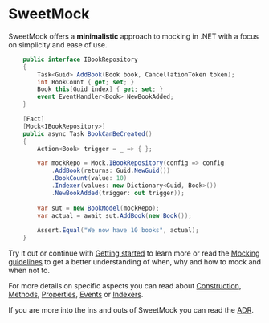 # SweetMock

SweetMock offers a **minimalistic** approach to mocking in .NET with a focus on simplicity and ease of use. 

```csharp
    public interface IBookRepository
    {
        Task<Guid> AddBook(Book book, CancellationToken token);
        int BookCount { get; set; }
        Book this[Guid index] { get; set; }
        event EventHandler<Book> NewBookAdded;
    }

    [Fact]
    [Mock<IBookRepository>]
    public async Task BookCanBeCreated()
    {
        Action<Book> trigger = _ => { };

        var mockRepo = Mock.IBookRepository(config => config
            .AddBook(returns: Guid.NewGuid())
            .BookCount(value: 10)
            .Indexer(values: new Dictionary<Guid, Book>())
            .NewBookAdded(trigger: out trigger));
        
        var sut = new BookModel(mockRepo);
        var actual = await sut.AddBook(new Book());
        
        Assert.Equal("We now have 10 books", actual);
    }
```

Try it out or continue with [Getting started](guide/getting-started.md) to learn more or read the [Mocking guidelines](guide/mocking-guidelines.md) to get a better understanding of when, why and how to mock and when not to.

For more details on specific aspects you can read about [Construction](guide/construction.md), [Methods](guide/methods.md), [Properties](guide/properties.md), [Events](guide/events.md) or 
[Indexers](guide/indexers.md).

If you are more into the ins and outs of SweetMock you can read the [ADR](ADR/README.md).
